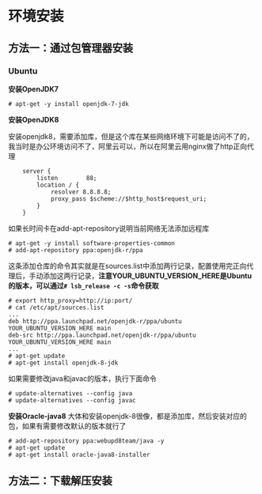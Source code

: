 # 环境安装

## 方法一：通过包管理器安装

### Ubuntu
**安装OpenJDK7**
```shell
# apt-get -y install openjdk-7-jdk
```

**安装OpenJDK8**

安装openjdk8，需要添加库，但是这个库在某些网络环境下可能是访问不了的，我当时是办公环境访问不了，阿里云可以，所以在阿里云用nginx做了http正向代理
```nginx
    server {
        listen        88;
        location / {
            resolver 8.8.8.8;
            proxy_pass $scheme://$http_host$request_uri;
        }
    }
```

如果长时间卡在add-apt-repository说明当前网络无法添加远程库
```shell
# apt-get -y install software-properties-common
# add-apt-repository ppa:openjdk-r/ppa

```
这条添加仓库的命令其实就是在sources.list中添加两行记录，配置使用完正向代理后，手动添加这两行记录，**注意YOUR_UBUNTU_VERSION_HERE是Ubuntu的版本，可以通过`# lsb_release -c -s`命令获取**
```shell
# export http_proxy=http://ip:port/
# cat /etc/apt/sources.list
...
deb http://ppa.launchpad.net/openjdk-r/ppa/ubuntu YOUR_UBUNTU_VERSION_HERE main 
deb-src http://ppa.launchpad.net/openjdk-r/ppa/ubuntu YOUR_UBUNTU_VERSION_HERE main 
...
# apt-get update
# apt-get install openjdk-8-jdk
```

如果需要修改java和javac的版本，执行下面命令
```shell
# update-alternatives --config java
# update-alternatives --config javac
```








**安装Oracle-java8**
大体和安装openjdk-8很像，都是添加库，然后安装对应的包，如果有需要修改默认的版本就行了
```shell
# add-apt-repository ppa:webupd8team/java -y
# apt-get update
# apt-get install oracle-java8-installer
```



## 方法二：下载解压安装
